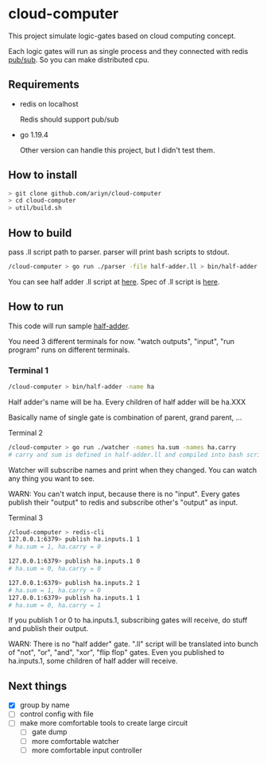 # cloud-computer

This project simulate logic-gates based on cloud computing concept.

Each logic gates will run as single process and they connected with redis [pub/sub](https://redis.io/docs/manual/pubsub/).
So you can make distributed cpu.

## Requirements

- redis on localhost
  
  Redis should support pub/sub
  
- go 1.19.4

  Other version can handle this project, but I didn't test them.

## How to install

```bash
> git clone github.com/ariyn/cloud-computer
> cd cloud-computer
> util/build.sh
```

## How to build

pass .ll script path to parser.
parser will print bash scripts to stdout.

```bash
/cloud-computer > go run ./parser -file half-adder.ll > bin/half-adder
```

You can see half adder .ll script at [here](https://github.com/Ariyn/cloud-computer/blob/main/logic-layouts/half-adder.ll). Spec of .ll script is [here](https://github.com/Ariyn/cloud-computer/blob/main/logic-layouts/spec.ll).

## How to run

This code will run sample [half-adder](https://en.wikipedia.org/wiki/Adder_(electronics)#:~:text=%5Bedit%5D-,Half%20adder%5Bedit%5D,-Half%20adder%20logic).

You need 3 different terminals for now.
"watch outputs", "input", "run program" runs on different terminals.

### Terminal 1
```bash
/cloud-computer > bin/half-adder -name ha
```

Half adder's name will be ha. Every children of half adder will be ha.XXX

Basically name of single gate is combination of parent, grand parent, ...

Terminal 2
```bash
/cloud-computer > go run ./watcher -names ha.sum -names ha.carry
# carry and sum is defined in half-adder.ll and compiled into bash script
```

Watcher will subscribe names and print when they changed.
You can watch any thing you want to see.

WARN: You can't watch input, because there is no "input". Every gates publish their "output" to redis and subscribe other's "output" as input.

Terminal 3
```bash
/cloud-computer > redis-cli
127.0.0.1:6379> publish ha.inputs.1 1
# ha.sum = 1, ha.carry = 0

127.0.0.1:6379> publish ha.inputs.1 0
# ha.sum = 0, ha.carry = 0

127.0.0.1:6379> publish ha.inputs.2 1
# ha.sum = 1, ha.carry = 0
127.0.0.1:6379> publish ha.inputs.1 1
# ha.sum = 0, ha.carry = 1
```

If you publish 1 or 0 to ha.inputs.1, subscribing gates will receive, do stuff and publish their output.

WARN: There is no "half adder" gate. ".ll" script will be translated into bunch of "not", "or", "and", "xor", "flip flop" gates. Even you published to ha.inputs.1, some children of half adder will receive.

## Next things

- [x] group by name
- [ ] control config with file
- [ ] make more comfortable tools to create large circuit
  - [ ] gate dump
  - [ ] more comfortable watcher
  - [ ] more comfortable input controller
